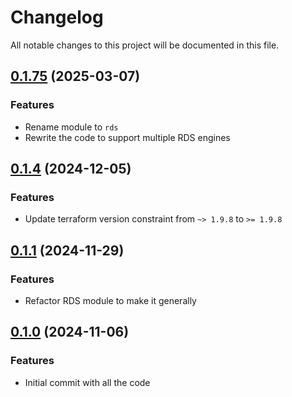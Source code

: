 # Changelog

All notable changes to this project will be documented in this file.
## [0.1.75]() (2025-03-07)
### Features
* Rename module to `rds`
* Rewrite the code to support multiple RDS engines

## [0.1.4]() (2024-12-05)
### Features
* Update terraform version constraint from `~> 1.9.8` to `>= 1.9.8` 

## [0.1.1]() (2024-11-29)
### Features
* Refactor RDS module to make it generally

## [0.1.0]() (2024-11-06)
### Features
* Initial commit with all the code

